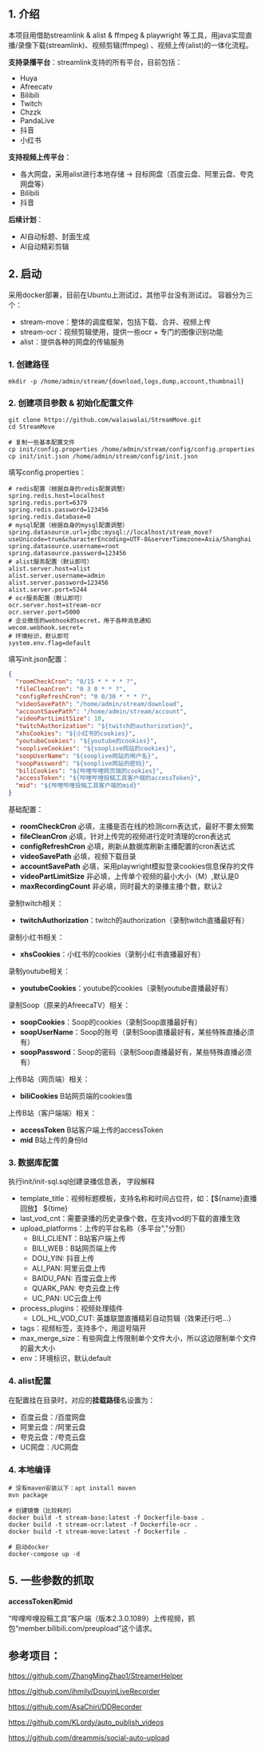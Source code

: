 ## 1. 介绍

本项目用借助streamlink & alist & ffmpeg & playwright 等工具，用java实现直播/录像下载(streamlink)、视频剪辑(ffmpeg)
、视频上传(alist)的一体化流程。

**支持录播平台**：streamlink支持的所有平台，目前包括：

- Huya
- Afreecatv
- Bilibili
- Twitch
- Chzzk
- PandaLive
- 抖音
- 小红书

**支持视频上传平台**：

- 各大网盘，采用alist进行本地存储 -> 目标网盘（百度云盘、阿里云盘、夸克网盘等）
- Bilibili
- 抖音

**后续计划**：

- AI自动标题、封面生成
- AI自动精彩剪辑

## 2. 启动

采用docker部署，目前在Ubuntu上测试过，其他平台没有测试过。
容器分为三个：

- stream-move：整体的调度框架，包括下载、合并、视频上传
- stream-ocr：视频剪辑使用，提供一些ocr + 专门的图像识别功能
- alist：提供各种的网盘的传输服务

### 1. 创建路径

```shell
mkdir -p /home/admin/stream/{download,logs,dump,account,thumbnail}
```

### 2. 创建项目参数 & 初始化配置文件

```shell
git clone https://github.com/walaiwalai/StreamMove.git
cd StreamMove

# 复制一些基本配置文件
cp init/config.properties /home/admin/stream/config/config.properties
cp init/init.json /home/admin/stream/config/init.json
```

填写config.properties：

```properties
# redis配置（根据自身的redis配置调整）
spring.redis.host=localhost
spring.redis.port=6379
spring.redis.password=123456
spring.redis.database=0
# mysql配置（根据自身的mysql配置调整）
spring.datasource.url=jdbc:mysql://localhost/stream_move?useUnicode=true&characterEncoding=UTF-8&serverTimezone=Asia/Shanghai
spring.datasource.username=root
spring.datasource.password=123456
# alist服务配置（默认即可）
alist.server.host=alist
alist.server.username=admin
alist.server.password=123456
alist.server.port=5244
# ocr服务配置（默认即可）
ocr.server.host=stream-ocr
ocr.server.port=5000
# 企业微信的webhook的secret，用于各种消息通知
wecom.webhook.secret=
# 环境标识，默认即可
system.env.flag=default
```

填写init.json配置：

```json
{
  "roomCheckCron": "0/15 * * * * ?",
  "fileCleanCron": "0 3 0 * * ?",
  "configRefreshCron": "0 0/30 * * * ?",
  "videoSavePath": "/home/admin/stream/download",
  "accountSavePath": "/home/admin/stream/account",
  "videoPartLimitSize": 10,
  "twitchAuthorization": "${twitch的authorization}",
  "xhsCookies": "${小红书的cookies}",
  "youtubeCookies": "${youtube的cookies}",
  "soopliveCookies": "${sooplive网站的cookies}",
  "soopUserName": "${sooplive网站的用户名}",
  "soopPassword": "${sooplive网站的密码}",
  "biliCookies": "${哔哩哔哩网页端的cookies}",
  "accessToken": "${哔哩哔哩投稿工具客户端的accessToken}",
  "mid": "${哔哩哔哩投稿工具客户端的mid}"
}
```

基础配置：

- **roomCheckCron**     必填，主播是否在线的检测corn表达式，最好不要太频繁
- **fileCleanCron**     必填，针对上传完的视频进行定时清理的cron表达式
- **configRefreshCron** 必填，刷新从数据库刷新主播配置的cron表达式
- **videoSavePath**     必填，视频下载目录
- **accountSavePath**   必填，采用playwright模拟登录cookies信息保存的文件
- **videoPartLimitSize** 非必填，上传单个视频的最小大小（M）,默认是0
- **maxRecordingCount**  非必填，同时最大的录播主播个数，默认2

录制twitch相关：

- **twitchAuthorization**：twitch的authorization（录制twitch直播最好有）

录制小红书相关：

- **xhsCookies**：小红书的cookies（录制小红书直播最好有）

录制youtube相关：

- **youtubeCookies**：youtube的cookies（录制youtube直播最好有）

录制Soop（原来的AfreecaTV）相关：

- **soopCookies**：Soop的cookies（录制Soop直播最好有）
- **soopUserName**：Soop的账号（录制Soop直播最好有，某些特殊直播必须有）
- **soopPassword**：Soop的密码（录制Soop直播最好有，某些特殊直播必须有）

上传B站（网页端）相关：

- **biliCookies**      B站网页端的cookies值

上传B站（客户端端）相关：

- **accessToken**      B站客户端上传的accessToken
- **mid**              B站上传的身份Id

### 3. 数据库配置

执行init/init-sql.sql创建录播信息表， 字段解释

- template_title：视频标题模板，支持名称和时间占位符，如：【${name}直播回放】 ${time}
- last_vod_cnt：需要录播的历史录像个数，在支持vod的下载的直播生效
- upload_platforms：上传的平台名称（多平台","分割）
    - BILI_CLIENT：B站客户端上传
    - BILI_WEB：B站网页端上传
    - DOU_YIN: 抖音上传
    - ALI_PAN: 阿里云盘上传
    - BAIDU_PAN: 百度云盘上传
    - QUARK_PAN: 夸克云盘上传
    - UC_PAN: UC云盘上传
- process_plugins：视频处理插件
    - LOL_HL_VOD_CUT: 英雄联盟直播精彩自动剪辑（效果还行吧...）
- tags：视频标签，支持多个，用逗号隔开
- max_merge_size：有些网盘上传限制单个文件大小，所以这边限制单个文件的最大大小
- env：环境标识，默认default

### 4. alist配置

在配置挂在目录时，对应的**挂载路径**名设置为：

- 百度云盘：/百度网盘
- 阿里云盘：/阿里云盘
- 夸克云盘：/夸克云盘
- UC网盘：/UC网盘

### 4. 本地编译

```shell
# 没有maven安装以下：apt install maven
mvn package

# 创建镜像（比较耗时）
docker build -t stream-base:latest -f Dockerfile-base .
docker build -t stream-ocr:latest -f Dockerfile-ocr .
docker build -t stream-move:latest -f Dockerfile .

# 启动docker
docker-compose up -d
```

## 5. 一些参数的抓取

**accessToken和mid**

“哔哩哔哩投稿工具”客户端（版本2.3.0.1089）上传视频，抓包“member.bilibili.com/preupload”这个请求。

## 参考项目：

https://github.com/ZhangMingZhao1/StreamerHelper

https://github.com/ihmily/DouyinLiveRecorder

https://github.com/AsaChiri/DDRecorder

https://github.com/KLordy/auto_publish_videos

https://github.com/dreammis/social-auto-upload